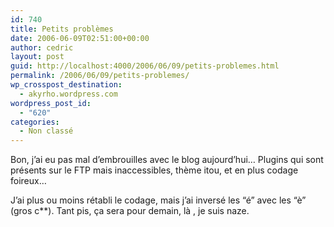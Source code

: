 ```yaml
---
id: 740
title: Petits problèmes
date: 2006-06-09T02:51:00+00:00
author: cedric
layout: post
guid: http://localhost:4000/2006/06/09/petits-problemes.html
permalink: /2006/06/09/petits-problemes/
wp_crosspost_destination:
  - akyrho.wordpress.com
wordpress_post_id:
  - "620"
categories:
  - Non classé
---
```

Bon, j’ai eu pas mal d’embrouilles avec le blog aujourd’hui… Plugins qui sont présents sur le FTP mais inaccessibles, thème itou, et en plus codage foireux…

J’ai plus ou moins rétabli le codage, mais j’ai inversé les “é” avec les “è” (gros c**). Tant pis, ça sera pour demain, là , je suis naze.